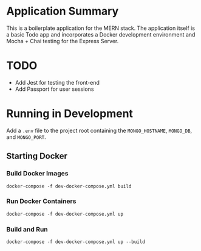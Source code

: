 # Application Summary
This is a boilerplate application for the MERN stack. The application itself is a basic Todo app and incorporates a Docker development environment and Mocha + Chai testing for the Express Server.

# TODO
- Add Jest for testing the front-end
- Add Passport for user sessions

# Running in Development
Add a `.env` file to the project root containing the `MONGO_HOSTNAME`, `MONGO_DB`, and `MONGO_PORT`.

## Starting Docker
### Build Docker Images
`docker-compose -f dev-docker-compose.yml build`
### Run Docker Containers
`docker-compose -f dev-docker-compose.yml up`
### Build and Run
`docker-compose -f dev-docker-compose.yml up --build`
